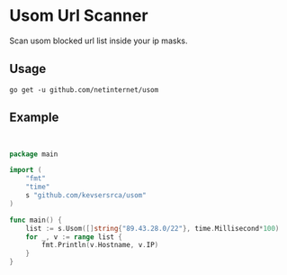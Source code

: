 # Usom Url Scanner
Scan usom blocked url list inside your ip masks.

## Usage

```
go get -u github.com/netinternet/usom
```

## Example

```go


package main

import (
	"fmt"
	"time"
	s "github.com/kevsersrca/usom"
)

func main() {
	list := s.Usom([]string{"89.43.28.0/22"}, time.Millisecond*100)
	for _, v := range list {
		fmt.Println(v.Hostname, v.IP)
	}
}


```
